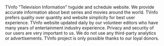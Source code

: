TVnfo "Television Information" tvguide and schedule website. We provide accurate information about best series and movies around the world. TVnfo prefers quality over quantity and website simplicity for best user experience. TVnfo website updated daily by our volunteer editors who have many years of entertainment industry experience. Privacy and security of our users are very important to us. We do not use any third-party analytics or advertisements. TVnfo project is only possible thanks to our loyal donors.
